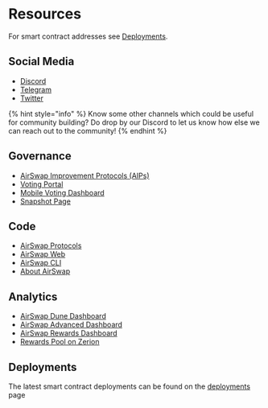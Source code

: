 # Resources

For smart contract addresses see [Deployments](technology/deployments.md).

## Social Media

- [Discord](https://chat.airswap.io/)
- [Telegram](https://t.me/airswapofficial)
- [Twitter](https://twitter.com/airswap)

{% hint style="info" %}
Know some other channels which could be useful for community building? Do drop by our Discord to let us know how else we can reach out to the community!
{% endhint %}

## Governance

- [AirSwap Improvement Protocols (AIPs)](https://github.com/airswap/airswap-aips/issues)
- [Voting Portal](https://activate.codefi.network/staking/airswap/governance)
- [Mobile Voting Dashboard](https://ast.on.fleek.co/)
- [Snapshot Page](https://snapshot.org/#/vote.airswap.eth)

## Code

- [AirSwap Protocols](https://github.com/airswap/airswap-protocols)
- [AirSwap Web](https://github.com/airswap/airswap-web)
- [AirSwap CLI](https://github.com/airswap/airswap-cli)
- [About AirSwap](https://github.com/airswap/airswap-about)

## Analytics

- [AirSwap Dune Dashboard](https://dune.xyz/agrimony/airswap_3)
- [AirSwap Advanced Dashboard](https://dune.xyz/agrimony/AirSwap-Advanced)
- [AirSwap Rewards Dashboard](https://dune.xyz/agrimony/AirSwap-Rewards)
- [Rewards Pool on Zerion](https://app.zerion.io/0x7296333e1615721f4bd9df1a3070537484a50cf8/overview)

## Deployments

The latest smart contract deployments can be found on the [deployments](technology/deployments.md) page
